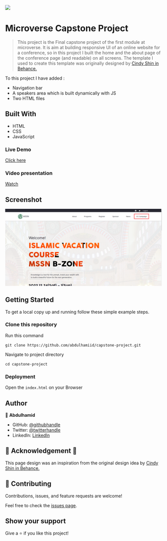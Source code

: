 ![](https://img.shields.io/badge/Microverse-blueviolet)

# Microverse Capstone Project

> This project is the Final capstone project of the first module at microverse. It is aim at building responsive UI of an online website for a conference, so in this project I built the home and the about page of the conference page (and readable) on all screens.
The template I used to create this template was originally designed by [Cindy Shin in Behance.](https://www.behance.net/adagio07)

To this project I have added :

- Navigation bar
- A speakers area which is built dynamically with JS
- Two HTML files

## Built With

- HTML
- CSS 
- JavaScript

### Live Demo
[Click here](https://abdulhamiid.github.io/capstone-project/)

### Video presentation
[Watch](https://www.loom.com/share/fbd0cd5669154c6ca6c16a706afd6227)

## Screenshot
![screenshot](./images/capstone.png)

## Getting Started

To get a local copy up and running follow these simple example steps.

### Clone this repository
Run this command
```
git clone https://github.com/abdulhamiid/capstone-project.git
```
Navigate to project directory
```
cd capstone-project
```
### Deployment

Open the ```index.html``` on your Browser


## Author

👤 **Abdulhamid**

- GitHub: [@githubhandle](https://github.com/abdulhamiid)
- Twitter: [@twitterhandle](https://twitter.com/abdulhamid_adio)
- LinkedIn: [LinkedIn](https://linkedin.com/in/abdulhamid-adio)

## 👏 Acknowledgement 🥇
This page design was an inspiration from the original design idea by [Cindy Shin in Behance.](https://www.behance.net/adagio07)

## 🤝 Contributing

Contributions, issues, and feature requests are welcome!

Feel free to check the [issues page](https://github.com/abdulhamiid/capstone-project/issues).

## Show your support

Give a ⭐️ if you like this project!
